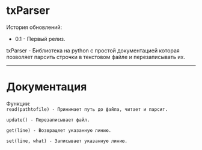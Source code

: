 <h1>txParser</h1>
<p>История обновлений:</p>
<ul>
  <li> 0.1 - Первый релиз.</li>
</ul>
<p>txParser - Библиотека на python с простой документацией которая позволяет парсить строчки в текстовом файле и перезаписывать их.</p>
<hr>
<h1>Документация</h1>
<p>Функции:
<code>
read(pathtofile) - Принимает путь до файла, читает и парсит.<br>
update() - Перезаписывает файл.<br>
get(line) - Возвращяет указанную линию.<br>
set(line, what) - Записывает указанную линию.<br>
</code></p>
